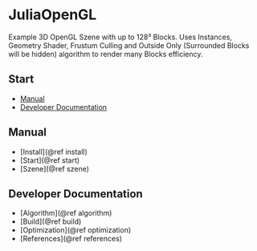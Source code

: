 # JuliaOpenGL

Example 3D OpenGL Szene with up to 128³ Blocks.
Uses Instances, Geometry Shader, Frustum Culling and Outside Only (Surrounded Blocks will be hidden) algorithm
to render many Blocks efficiency.

## Start

* [Manual](#Manual)
* [Developer Documentation](#Developer-Documentation)

## Manual

* [Install](@ref install)
* [Start](@ref start)
* [Szene](@ref szene)
  
## Developer Documentation

* [Algorithm](@ref algorithm)
* [Build](@ref build)
* [Optimization](@ref optimization)
* [References](@ref references)
